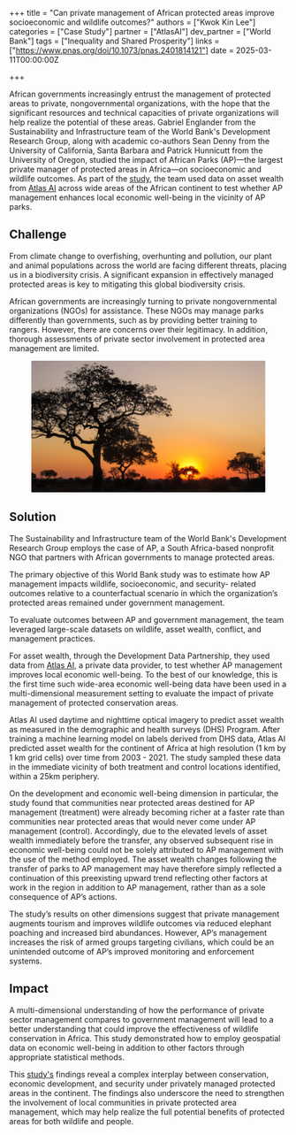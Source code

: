 +++
title = "Can private management of African protected areas improve socioeconomic and wildlife outcomes?"
authors = ["Kwok Kin Lee"]
categories = ["Case Study"]
partner = ["AtlasAI"]
dev_partner = ["World Bank"]
tags = ["Inequality and Shared Prosperity"]
links = ["https://www.pnas.org/doi/10.1073/pnas.2401814121"]
date = 2025-03-11T00:00:00Z

+++

African governments increasingly entrust the management of protected areas to private, nongovernmental organizations, with the hope that the significant resources and technical capacities of private organizations will help realize the potential of these areas. Gabriel Englander from the Sustainability and Infrastructure team of the World Bank's Development Research Group, along with academic co-authors Sean Denny from the University of California, Santa Barbara and Patrick Hunnicutt from the University of Oregon, studied the impact of African Parks (AP)—the largest private manager of protected areas in Africa—on socioeconomic and wildlife outcomes. As part of the [study]("https://www.pnas.org/doi/10.1073/pnas.2401814121"), the team used data on asset wealth from [Atlas AI](https://www.atlasai.co/) across wide areas of the African continent to test whether AP management enhances local economic well-being in the vicinity of AP parks.

## Challenge

From climate change to overfishing, overhunting and pollution, our plant and animal populations across the world are facing different threats, placing us in a biodiversity crisis. A significant expansion in effectively managed protected areas is key to mitigating this global biodiversity crisis.

African governments are increasingly turning to private nongovernmental organizations (NGOs) for assistance. These NGOs may manage parks differently than governments, such as by providing better training to rangers. However, there are concerns over their legitimacy. In addition, thorough assessments of private sector involvement in protected area management are limited.

<figure align="center">
    <img src="can-private-management-of-african-protected-areas-improve-socioeconomic-and-wildlife-outcomes_thumbnail.png" alt="Thumbnail">
</figure>

## Solution

The Sustainability and Infrastructure team of the World Bank's Development Research Group employs the case of AP, a South Africa-based nonprofit NGO that partners with African governments to manage protected areas. 

The primary objective of this World Bank study was to estimate how AP management impacts wildlife, socioeconomic, and security- related outcomes relative to a counterfactual scenario in which the organization’s protected areas remained under government management.

To evaluate outcomes between AP and government management, the team leveraged large-scale datasets on wildlife, asset wealth, conflict, and management practices.

For asset wealth, through the Development Data Partnership, they used data from [Atlas AI](https://www.atlasai.co/), a private data provider, to test whether AP management improves local economic well-being. To the best of our knowledge, this is the first time such wide-area economic well-being data have been used in a multi-dimensional measurement setting to evaluate the impact of private management of protected conservation areas.

Atlas AI used daytime and nighttime optical imagery to predict asset wealth as measured in the demographic and health surveys (DHS) Program. After training a machine learning model on labels derived from DHS data, Atlas AI predicted asset wealth for the continent of Africa at high resolution (1 km by 1 km grid cells) over time from 2003 - 2021.  The study sampled these data in the immediate vicinity of both treatment and control locations identified, within a 25km periphery.

On the development and economic well-being dimension in particular, the study found that communities near protected areas destined for AP management (treatment) were already becoming richer at a faster rate than communities near protected areas that would never come under AP management (control). Accordingly, due to the elevated levels of asset wealth immediately before the transfer, any observed subsequent rise in economic well-being could not be solely attributed to AP management with the use of the method employed.  The asset wealth changes following the transfer of parks to AP management may have therefore simply reflected a continuation of this preexisting upward trend reflecting other factors at work in the region in addition to AP management, rather than as a sole consequence of AP’s actions. 

The study’s results on other dimensions suggest that private management augments tourism and improves wildlife outcomes via reduced elephant poaching and increased bird abundances. However, AP’s management increases the risk of armed groups targeting civilians, which could be an unintended outcome of AP’s improved monitoring and enforcement systems.


## Impact

A multi-dimensional understanding of how the performance of private sector management compares to government management will lead to a better understanding that could improve the effectiveness of wildlife conservation in Africa. This study demonstrated how to employ geospatial data on economic well-being in addition to other factors through appropriate statistical methods.

This [study's]("https://www.pnas.org/doi/10.1073/pnas.2401814121") findings reveal a complex interplay between conservation, economic development, and security under privately managed protected areas in the continent. The findings also underscore the need to strengthen the involvement of local communities in private protected area management, which may help realize the full potential benefits of protected areas for both wildlife and people.




